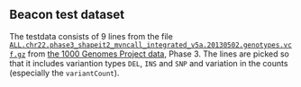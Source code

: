 ## Beacon test dataset
The testdata consists of 9 lines from the file 
[`ALL.chr22.phase3_shapeit2_mvncall_integrated_v5a.20130502.genotypes.vcf.gz`](ftp://ftp.1000genomes.ebi.ac.uk/vol1/ftp/release/20130502/)
from [the 1000 Genomes Project data](http://www.internationalgenome.org/data#download), Phase 3.
The lines are picked so that it includes variantion types `DEL`, `INS` and `SNP` and variation in the counts (especially the `variantCount`).

